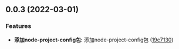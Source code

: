 ## 0.0.3 (2022-03-01)


### Features

* **添加node-project-config包:** 添加node-project-config包 ([19c7130](https://github.com/qinshixixing/ebullience/commit/19c7130908da168f8906190229fa18ca2c1ca93f))



